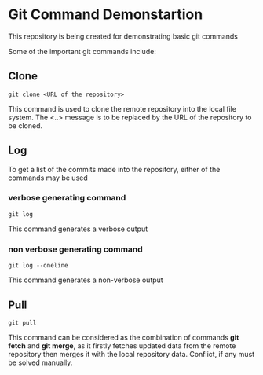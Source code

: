 
# Git Command Demonstartion
This repository is being created for demonstrating basic git commands

Some of the important git commands include:
## Clone
```
git clone <URL of the repository>
```
This command is used to clone the remote repository into the local file system. The <..> message is to be replaced by the URL of the repository to be cloned.

## Log
To get a list of the commits made into the repository, either of the commands may be used
 
 ### verbose generating command
 
 ```
 git log
 ```
 This command generates a verbose output
 
 ### non verbose generating command
 
 ```
 git log --oneline
 ```
 This command generates a non-verbose output
 
 ## Pull
 
 ```
 git pull
 ```
 
 This command can be considered as the combination of commands **git fetch** and **git merge**, as it firstly fetches updated data from the remote repository then merges it with the local repository data. Conflict, if any must be solved manually.
 
 
